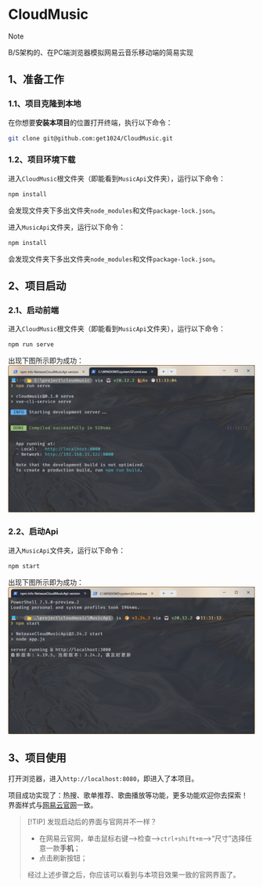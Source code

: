 # CloudMusic
> [!NOTE]
> B/S架构的、在PC端浏览器模拟网易云音乐移动端的简易实现
## 1、准备工作
### 1.1、项目克隆到本地
在你想要**安装本项目**的位置打开终端，执行以下命令：
```sh
git clone git@github.com:get1024/CloudMusic.git
```
### 1.2、项目环境下载
进入`CloudMusic`根文件夹（即能看到`MusicApi`文件夹），运行以下命令：
```sh
npm install
```
会发现文件夹下多出文件夹`node_modules`和文件`package-lock.json`。

进入`MusicApi`文件夹，运行以下命令：
```sh
npm install
```
会发现文件夹下多出文件夹`node_modules`和文件`package-lock.json`。
## 2、项目启动
### 2.1、启动前端
进入`CloudMusic`根文件夹（即能看到`MusicApi`文件夹），运行以下命令：
```sh
npm run serve
```
出现下图所示即为成功：
![](https://github.com/get1024/CloudMusic/blob/main/readme_assets/front_end_start.png)
### 2.2、启动Api
进入`MusicApi`文件夹，运行以下命令：
```sh
npm start
```
出现下图所示即为成功：
![](https://github.com/get1024/CloudMusic/blob/main/readme_assets/api_start.png)
## 3、项目使用
打开浏览器，进入`http://localhost:8080`，即进入了本项目。

项目成功实现了：热搜、歌单推荐、歌曲播放等功能，更多功能欢迎你去探索！
界面样式与[网易云官网](https://y.music.163.com/m/)一致。
> [!TIP] 发现启动后的界面与官网并不一样？
> - 在网易云官网，单击鼠标右键-->检查-->`ctrl+shift+m`-->“尺寸”选择任意一款**手机**；
> - 点击刷新按钮；
> 
> 经过上述步骤之后，你应该可以看到与本项目效果一致的官网界面了。